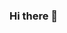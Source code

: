 ### Hi there 👋

<!--
**pradeepbolleddu15/pradeepbolleddu15** is a ✨ _special_ ✨ repository because its `README.md` (this file) appears on your GitHub profile.

Here are some ideas to get you started:

- 🔭 I’m currently working on Generative AI to Integrate with Healthcare by deploying Machine learning Models using engineered data pipelines
- 🌱 I’m currently learning ...
- 👯 I’m looking to collaborate on ...
- 🤔 I’m looking for help with ...
- 💬 Ask me about Data scinece and Computer vision , Technologies/Tools related to MLOps and Big data Engineering. 
- 📫 How to reach me: please feel to reach me via linkedin and email. 
- 😄 Pronouns: He/Him
- ⚡ Fun fact: ...
-->
